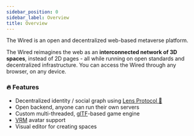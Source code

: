```yaml
---
sidebar_position: 0
sidebar_label: Overview
title: Overview
---
```


The Wired is an open and decentralized web-based metaverse platform.

The Wired reimagines the web as an **interconnected network of 3D spaces**, instead of 2D pages - all while running on open standards and decentralized infrastructure. You can access the Wired through any browser, on any device.

### 🔥 Features

- Decentralized identity / social graph using [Lens Protocol 🌿](https://lens.dev/)
- Open backend, anyone can run their own servers
- Custom multi-threaded, [glTF](https://github.com/KhronosGroup/glTF)-based game engine
- [VRM](https://vrm.dev/) avatar support
- Visual editor for creating spaces

